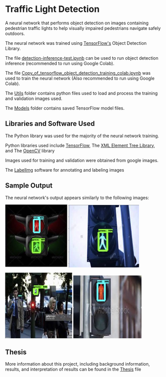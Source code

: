 # Traffic Light Detection

A neural network that performs object detection on images containing pedestrian traffic lights to help visually impaired pedestrians navigate safely outdoors.

The neural network was trained using [TensorFlow's](https://tensorflow.org) Object Detection Library.

The file [detection-inference-test.ipynb](utils/detection-inference-test.ipynb) can be used to run object detection inference (recommended to run using Google Colab).

The file [Copy_of_tensorflow_object_detection_training_colab.ipynb](utils/Copy_of_tensorflow_object_detection_training_colab.ipynb) was used to train the neural network (Also recommended to run using Google Colab).

The [Utils](utils) folder contains python files used to load and process the training and validation images used.

The [Models](models) folder contains saved TensorFlow model files.

## Libraries and Software Used

The Python library was used for the majority of the neural network training.

Python libraries used include [TensorFlow](https://tensorflow.org), The [XML Element Tree Library](https://docs.python.org/2/library/xml.etree.elementtree.html), and The [OpenCV](https://opencv.org/) library 

Images used for training and validation were obtained from google images.

The [LabelImg](https://pypi.org/project/labelImg/) software for annotating and labeling images

## Sample Output

The neural network's output appears similarly to the following images:

![Image 1](Sample-Output/img1.jpg) ![Image 2](Sample-Output/img2.jpg)

![Image 3](Sample-Output/img3.jpg) ![Image 4](Sample-Output/img4.jpg)

## Thesis

More information about this project, including background information, results, and interpretation of results can be found in the [Thesis](Project%20Thesis.pdf) file
